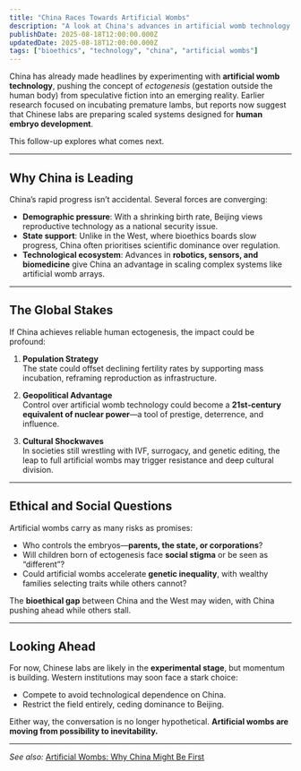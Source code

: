 ```yaml
---
title: "China Races Towards Artificial Wombs"
description: "A look at China's advances in artificial womb technology, its ethical dilemmas, and the global race for control of reproduction."
publishDate: 2025-08-18T12:00:00.000Z
updatedDate: 2025-08-18T12:00:00.000Z
tags: ["bioethics", "technology", "china", "artificial wombs"]
---
```



China has already made headlines by experimenting with **artificial womb technology**, pushing the concept of *ectogenesis* (gestation outside the human body) from speculative fiction into an emerging reality. Earlier research focused on incubating premature lambs, but reports now suggest that Chinese labs are preparing scaled systems designed for **human embryo development**.  

This follow-up explores what comes next.

---

## Why China is Leading
China’s rapid progress isn’t accidental. Several forces are converging:

- **Demographic pressure**: With a shrinking birth rate, Beijing views reproductive technology as a national security issue.  
- **State support**: Unlike in the West, where bioethics boards slow progress, China often prioritises scientific dominance over regulation.  
- **Technological ecosystem**: Advances in **robotics, sensors, and biomedicine** give China an advantage in scaling complex systems like artificial womb arrays.  

---

## The Global Stakes
If China achieves reliable human ectogenesis, the impact could be profound:

1. **Population Strategy**  
   The state could offset declining fertility rates by supporting mass incubation, reframing reproduction as infrastructure.  

2. **Geopolitical Advantage**  
   Control over artificial womb technology could become a **21st-century equivalent of nuclear power**—a tool of prestige, deterrence, and influence.  

3. **Cultural Shockwaves**  
   In societies still wrestling with IVF, surrogacy, and genetic editing, the leap to full artificial wombs may trigger resistance and deep cultural division.  

---

## Ethical and Social Questions
Artificial wombs carry as many risks as promises:

- Who controls the embryos—**parents, the state, or corporations**?  
- Will children born of ectogenesis face **social stigma** or be seen as “different”?  
- Could artificial wombs accelerate **genetic inequality**, with wealthy families selecting traits while others cannot?  

The **bioethical gap** between China and the West may widen, with China pushing ahead while others stall.  

---

## Looking Ahead
For now, Chinese labs are likely in the **experimental stage**, but momentum is building. Western institutions may soon face a stark choice:  

- Compete to avoid technological dependence on China.  
- Restrict the field entirely, ceding dominance to Beijing.  

Either way, the conversation is no longer hypothetical. **Artificial wombs are moving from possibility to inevitability.**

---

*See also:* [Artificial Wombs: Why China Might Be First](/posts/artificial-wombs-china-might-be-first/)  
